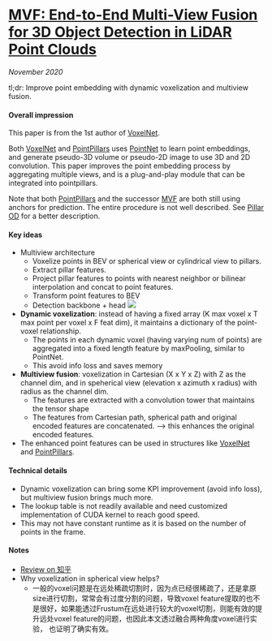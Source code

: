# [MVF: End-to-End Multi-View Fusion for 3D Object Detection in LiDAR Point Clouds](https://arxiv.org/abs/1910.06528)

_November 2020_

tl;dr: Improve point embedding with dynamic voxelization and multiview fusion.

#### Overall impression
This paper is from the 1st author of [VoxelNet](voxelnet.md).

Both [VoxelNet](voxelnet.md) and [PointPillars](point_pillars.md) uses [PointNet](pointnet.md) to learn point embeddings, and generate pseudo-3D volume or pseudo-2D image to use 3D and 2D convolution. This paper improves the point embedding process by aggregating multiple views, and is a plug-and-play module that can be integrated into pointpillars. 

Note that both [PointPillars](point_pillars.md) and the successor [MVF](mvf.md) are both still using anchors for prediction. The entire procedure is not well described. See [Pillar OD](pillar_od.md) for a better description.

#### Key ideas
- Multiview architecture
	- Voxelize points in BEV or spherical view or cylindrical view to pillars.
	- Extract pillar features.
	- Project pillar features to points with nearest neighbor or bilinear interpolation and concat to point features. 
	- Transform point features to BEV
	- Detection backbone + head
![](https://miro.medium.com/max/942/0*dzktcm4hQwKh1oup.png)
- **Dynamic voxelization**: instead of having a fixed array (K max voxel x T max point per voxel x F feat dim), it maintains a dictionary of the point-voxel relationship. 
	- The points in each dynamic voxel (having varying num of points) are aggregated into a fixed length feature by maxPooling, similar to PointNet. 
	- This avoid info loss and saves memory
- **Multiview fusion**: voxelization in Cartesian (X x Y x Z) with Z as the channel dim, and in speherical view (elevation x azimuth x radius) with radius as the channel dim. 
	- The features are extracted with a convolution tower that maintains the tensor shape
	- The features from Cartesian path, spherical path and original encoded features are concatenated. --> this enhances the original encoded features.
- The enhanced point features can be used in structures like [VoxelNet](voxelnet.md) and [PointPillars](point_pillars.md).

#### Technical details
- Dynamic voxelization can bring some KPI improvement (avoid info loss), but multiview fusion brings much more. 
- The lookup table is not readily available and need customized implementation of CUDA kernel to reach good speed. 
- This may not have constant runtime as it is based on the number of points in the frame. 

#### Notes
- [Review on 知乎](https://zhuanlan.zhihu.com/p/90039244)
- Why voxelization in spherical view helps?
	- 一般的voxel问题是在远处稀疏切割时，因为点已经很稀疏了，还是拿原size进行切割，常常会有过度分割的问题，导致voxel feature提取的也不是很好，如果能透过Frustum在远处进行较大的voxel切割，则能有效的提升远处voxel feature的问题，也因此本文透过融合两种角度voxel进行实验， 也证明了确实有效。

